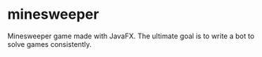 # minesweeper

Minesweeper game made with JavaFX. The ultimate goal is to write a bot to solve games consistently.
